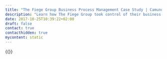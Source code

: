 ```yaml
---
title: "The Fiege Group Business Process Management Case Study | Camunda BPM"
description: "Learn how The Fiege Group took control of their business process automation and improved efficiency in their organization with Camunda. Camunda is the leader for workflow automation based on Java and BPMN 2.0."
date: 2017-10-25T10:39:22+02:00
draft: false
contact: true
contacthidden: true
mycontent: static
---
```

{{<case-study-single
company="The Fiege Group"
companydescription="The Fiege Group, headquartered in Greven/Germany, is one of Europe’s leading logistics providers. Its competence lies particularly in the development and realisation of integrated supply chain systems, and it is considered a pioneer of contract logistics. In 2016, the Group generated a turnover of Euro 1.45 billion world-wide with a workforce of 12,338. 178 locations and co-operations based in 15 countries form a dense supply-chain network. 2.8 million square metres of warehouse and logistics space vouch for the company’s efficiency."
customerquote=""
teaser=""
usecase=""
videolink=""
logo="//images.ctfassets.net/vpidbgnakfvf/2q5HRy47u8GGSh6TRl4875/c51a0c679a19d11fe69973e067e81146/Feige.png"
pdf=""
thumbnail="">}}